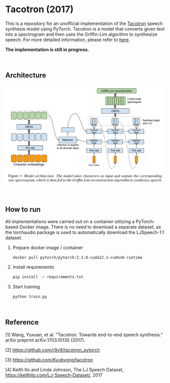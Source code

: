 # Tacotron (2017)

This is a repository for an unofficial implementation of the [Tacotron](https://ar5iv.labs.arxiv.org/html/1703.10135) speech synthesis model using PyTorch. Tacotron is a model that converts given text into a spectrogram and then uses the Griffin-Lim algorithm to synthesize speech. For more detailed information, please refer to [here](#reference).

**The implementation is still in progress.**

<br>

## Architecture

<div align="center">

![alt text](/img/model-architecture.png)

</div>

<br>

## How to run

All implementations were carried out on a container utilizing a PyTorch-based Docker image. There is no need to download a separate dataset, as the torchaudio package is used to automatically download the LJSpeech-1.1 dataset.

1. Prepare docker image / container

    ```text
    docker pull pytorch/pytorch:2.3.0-cuda12.1-cudnn8-runtime
    ```

2. Install requirements

    ```bash
    pip install -r requirements.txt
    ```

3. Start training

    ```bash
    python train.py
    ```

<br>

## Reference

[1] Wang, Yuxuan, et al. "Tacotron: Towards end-to-end speech synthesis." arXiv preprint arXiv:1703.10135 (2017).

[2] https://github.com/r9y9/tacotron_pytorch

[3] https://github.com/Kyubyong/tacotron

[4] Keith Ito and Linda Johnson, The LJ Speech Dataset, https://keithito.com/LJ-Speech-Dataset/, 2017